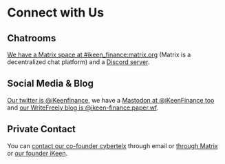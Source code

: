 # Connect with Us

## Chatrooms
[We have a Matrix space at #ikeen_finance:matrix.org](https://matrix.to/#/#ikeen_finance:matrix.org) (Matrix is a decentralized chat platform) and a [Discord server](https://discord.gg/RFf6h7JaNz).

## Social Media & Blog
[Our twitter is @iKeenfinance](https://twitter.com/iKeenfinance), we have a [Mastodon at @iKeenFinance too](https://mastodon.social/@ikeenfinance) and [our WriteFreely blog is @ikeen-finance:paper.wf](https://paper.wf/ikeen-finance).

## Private Contact
You can [contact our co-founder cybertelx](mailto:cybertelx@ikeenfi.app) through email or [through Matrix](https://matrix.to/#/@cybertelx:matrix.org) or [our founder iKeen](mailto:ikeen@ikeenfi.app).  
